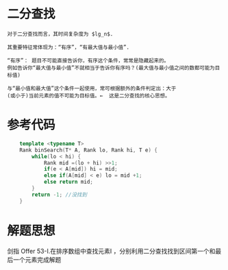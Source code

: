 # 二分查找

    对于二分查找而言，其时间复杂度为 $lg_n$.

    其重要特征常体现为：“有序”，“有最大值与最小值”.

    “有序”： 题目不可能直接告诉你，有序这个条件，常常是隐藏起来的。
    例如告诉你“最大值与最小值”不就相当于告诉你有序吗？(最大值与最小值之间的数都可能为目标值)

    与“最小值和最大值”这个条件一起使用，常可根据额外的条件判定出：大于
    (或小于)当前元素的值不可能为目标值。←  这是二分查找的核心思想。


# 参考代码 
```c++
    template <typename T> 
    Rank binSearch(T* A, Rank lo, Rank hi, T e) {
        while(lo < hi) {
            Rank mid =(lo + hi) >>1;
            if(e < A[mid]) hi = mid;
            else if(A[mid] < e) lo = mid +1;
            else return mid; 
        }
        return -1; //没找到
    }
```

# 解题思想
剑指 Offer 53-I.在排序数组中查找元素I ，分别利用二分查找找到区间第一个和最后一个元素完成解题